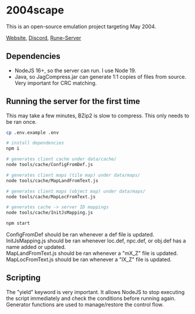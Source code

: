 # 2004scape

This is an open-source emulation project targeting May 2004.

[Website](https://2004scape.org), [Discord](https://discord.gg/hN3tHUmZEN), [Rune-Server](https://www.rune-server.ee/runescape-development/rs2-server/projects/701698-lost-city-225-emulation.html)

## Dependencies

- NodeJS 16+, so the server can run. I use Node 19.
- Java, so JagCompress.jar can generate 1:1 copies of files from source. Very important for CRC matching.

## Running the server for the first time

This may take a few minutes, BZip2 is slow to compress. This only needs to be ran once. 

```sh
cp .env.example .env

# install dependencies
npm i

# generates client cache under data/cache/
node tools/cache/ConfigFromDef.js

# generates client maps (tile map) under data/maps/
node tools/cache/MapLandFromText.js

# generates client maps (object map) under data/maps/
node tools/cache/MapLocFromText.js

# generates cache -> server ID mappings
node tools/cache/InitJsMapping.js

npm start
```

ConfigFromDef should be ran whenever a def file is updated.  
InitJsMapping.js should be ran whenever loc.def, npc.def, or obj.def has a name added or updated.  
MapLandFromText.js should be ran whenever a "mX_Z" file is updated.  
MapLocFromText.js should be ran whenever a "lX_Z" file is updated.

## Scripting

The "yield" keyword is very important. It allows NodeJS to stop executing the script immediately and check the conditions before running again. Generator functions are used to manage/restore the control flow.  
